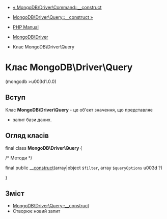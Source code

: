 - [« MongoDB\Driver\Command::\_\_construct](mongodb-driver-command.construct.md)
- [MongoDB\Driver\Query::\_\_construct »](mongodb-driver-query.construct.md)

- [PHP Manual](index.md)
- [MongoDB\Driver](book.mongodb.md)
- Клас MongoDB\Driver\Query

# Клас MongoDB\Driver\Query

(mongodb \>u003d1.0.0)

## Вступ

Клас **MongoDB\Driver\Query** - це об'єкт значення, що представляє
- запит бази даних.

## Огляд класів

final class **MongoDB\Driver\Query** {

/\* Методи \*/

final public
[\_\_construct](mongodb-driver-query.construct.md)(array\|object
`$filter`, array `$queryOptions` u003d ?)

}

## Зміст

- [MongoDB\Driver\Query::\_\_construct](mongodb-driver-query.construct.md)
- Створює новий запит
